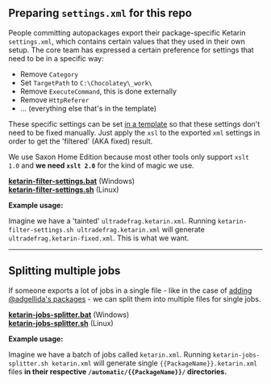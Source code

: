 ## Preparing `settings.xml` for this repo

People committing autopackages export their package-specific Ketarin `settings.xml`, which contains certain values that they used in their own setup. The core team has expressed a certain preference for settings that need to be in a specific way:

* Remove `Category`
* Set `TargetPath` to `C:\Chocolatey\_work\`
* Remove `ExecuteCommand`, this is done externally
* Remove `HttpReferer`
* ... (everything else that's in the template)

These specific settings can be set [in a template](https://github.com/chocolatey/chocolatey-coreteampackages/blob/master/bin/ketarin-template.xsl) so that these settings don't need to be fixed manually. Just apply the `xsl` to the exported `xml` settings in order to get the 'filtered' (AKA fixed) result.

We use Saxon Home Edition because most other tools only support `xslt 1.0` and __we need `xslt 2.0`__ for the kind of magic we use.

[__ketarin-filter-settings.bat__](https://github.com/chocolatey/chocolatey-coreteampackages/blob/master/bin/ketarin-filter-settings.bat) (Windows)  
[__ketarin-filter-settings.sh__](https://github.com/chocolatey/chocolatey-coreteampackages/blob/master/bin/ketarin-filter-settings.sh) (Linux)  

__Example usage:__

Imagine we have a 'tainted' `ultradefrag.ketarin.xml`. Running `ketarin-filter-settings.sh ultradefrag.ketarin.xml` will generate `ultradefrag.ketarin-fixed.xml`. This is what we want.

---

## Splitting multiple jobs

If someone exports a lot of jobs in a single file - like in the case of [adding @adgellida's packages](https://github.com/chocolatey/chocolatey-coreteampackages/pull/46) - we can split them into multiple files for single jobs.

[__ketarin-jobs-splitter.bat__](https://github.com/chocolatey/chocolatey-coreteampackages/blob/master/bin/ketarin-jobs-splitter.bat) (Windows)  
[__ketarin-jobs-splitter.sh__](https://github.com/chocolatey/chocolatey-coreteampackages/blob/master/bin/ketarin-jobs-splitter.sh) (Linux)  

__Example usage:__

Imagine we have a batch of jobs called `ketarin.xml`. Running `ketarin-jobs-splitter.sh ketarin.xml` will generate single `{{PackageName}}.ketarin.xml` files __in their respective `/automatic/{{PackageName}}/` directories.__
